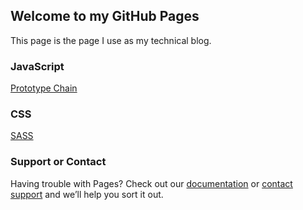 ## Welcome to my GitHub Pages

This page is the page I use as my technical blog.


### JavaScript
[Prototype Chain](https://github.com/how1234/blog/blob/master/prototype_chain/prototype_chain.md)



### CSS
[SASS](https://github.com/how1234/blog/blob/master/What's%20Sass.md)


### Support or Contact

Having trouble with Pages? Check out our [documentation](https://help.github.com/categories/github-pages-basics/) or [contact support](https://github.com/contact) and we’ll help you sort it out.
